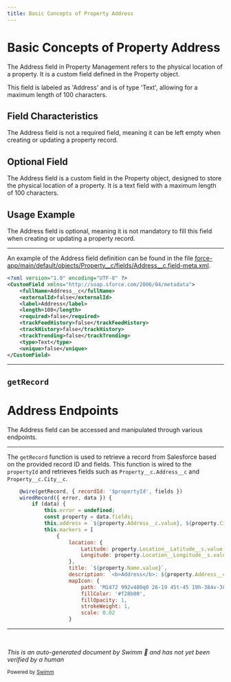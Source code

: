 ```yaml
---
title: Basic Concepts of Property Address
---
```

# Basic Concepts of Property Address

The Address field in Property Management refers to the physical location of a property. It is a custom field defined in the Property object.

This field is labeled as 'Address' and is of type 'Text', allowing for a maximum length of 100 characters.

## Field Characteristics

The Address field is not a required field, meaning it can be left empty when creating or updating a property record.

## Optional Field

The Address field is a custom field in the Property object, designed to store the physical location of a property. It is a text field with a maximum length of 100 characters.

## Usage Example

The Address field is optional, meaning it is not mandatory to fill this field when creating or updating a property record.

<SwmSnippet path="/force-app/main/default/objects/Property__c/fields/Address__c.field-meta.xml" line="1">

---

An example of the Address field definition can be found in the file <SwmPath>[force-app/main/default/objects/Property__c/fields/Address__c.field-meta.xml](force-app/main/default/objects/Property__c/fields/Address__c.field-meta.xml)</SwmPath>.

```xml
<?xml version="1.0" encoding="UTF-8" ?>
<CustomField xmlns="http://soap.sforce.com/2006/04/metadata">
    <fullName>Address__c</fullName>
    <externalId>false</externalId>
    <label>Address</label>
    <length>100</length>
    <required>false</required>
    <trackFeedHistory>false</trackFeedHistory>
    <trackHistory>false</trackHistory>
    <trackTrending>false</trackTrending>
    <type>Text</type>
    <unique>false</unique>
</CustomField>
```

---

</SwmSnippet>

## <SwmToken path="force-app/main/default/lwc/propertyMap/propertyMap.js" pos="29:4:4" line-data="    @wire(getRecord, { recordId: &#39;$propertyId&#39;, fields })">`getRecord`</SwmToken>

# Address Endpoints

The Address field can be accessed and manipulated through various endpoints.

<SwmSnippet path="/force-app/main/default/lwc/propertyMap/propertyMap.js" line="29">

---

The <SwmToken path="force-app/main/default/lwc/propertyMap/propertyMap.js" pos="29:4:4" line-data="    @wire(getRecord, { recordId: &#39;$propertyId&#39;, fields })">`getRecord`</SwmToken> function is used to retrieve a record from Salesforce based on the provided record ID and fields. This function is wired to the <SwmToken path="force-app/main/default/lwc/propertyMap/propertyMap.js" pos="29:14:14" line-data="    @wire(getRecord, { recordId: &#39;$propertyId&#39;, fields })">`propertyId`</SwmToken> and retrieves fields such as <SwmToken path="force-app/main/default/lwc/propertyMap/propertyMap.js" pos="12:2:4" line-data="    &#39;Property__c.Address__c&#39;,">`Property__c.Address__c`</SwmToken> and <SwmToken path="force-app/main/default/lwc/propertyMap/propertyMap.js" pos="13:2:4" line-data="    &#39;Property__c.City__c&#39;,">`Property__c.City__c`</SwmToken>.

```javascript
    @wire(getRecord, { recordId: '$propertyId', fields })
    wiredRecord({ error, data }) {
        if (data) {
            this.error = undefined;
            const property = data.fields;
            this.address = `${property.Address__c.value}, ${property.City__c.value}`;
            this.markers = [
                {
                    location: {
                        Latitude: property.Location__Latitude__s.value,
                        Longitude: property.Location__Longitude__s.value
                    },
                    title: `${property.Name.value}`,
                    description: `<b>Address</b>: ${property.Address__c.value}`,
                    mapIcon: {
                        path: 'M1472 992v480q0 26-19 45t-45 19h-384v-384h-256v384h-384q-26 0-45-19t-19-45v-480q0-1 .5-3t.5-3l575-474 575 474q1 2 1 6zm223-69l-62 74q-8 9-21 11h-3q-13 0-21-7l-692-577-692 577q-12 8-24 7-13-2-21-11l-62-74q-8-10-7-23.5t11-21.5l719-599q32-26 76-26t76 26l244 204v-195q0-14 9-23t23-9h192q14 0 23 9t9 23v408l219 182q10 8 11 21.5t-7 23.5z',
                        fillColor: '#f28b00',
                        fillOpacity: 1,
                        strokeWeight: 1,
                        scale: 0.02
                    }
```

---

</SwmSnippet>

&nbsp;

*This is an auto-generated document by Swimm 🌊 and has not yet been verified by a human*

<SwmMeta version="3.0.0" repo-id="Z2l0aHViJTNBJTNBZHJlYW1ob3VzZS1sd2MlM0ElM0FTd2ltbS1EZW1v" repo-name="dreamhouse-lwc"><sup>Powered by [Swimm](/)</sup></SwmMeta>
